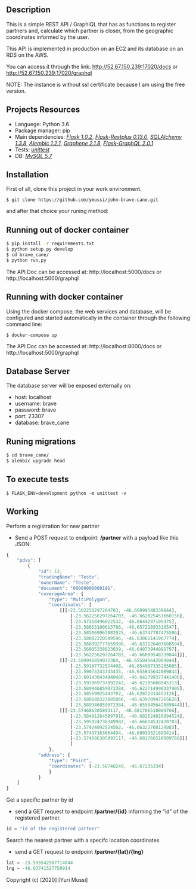 ## Description

This is a simple REST API / GraphiQL that has as functions to register partners and, calculate which partner is closer, from the geographic coordinates informed by the user.

This API is implemented in production on an EC2 and its database on an RDS on the AWS.

You can access it through the link: http://52.67.150.239:17020/docs or http://52.67.150.239:17020/graphql 

NOTE: The instance is without ssl certificate because I am using the free version.

## Projects Resources

- Languege: Python 3.6
- Package manager: pip
- Main dependencies: [_Flask 1.0.2_](https://flask.palletsprojects.com/en/1.1.x/), [_Flask-Restplus 0.13.0_](https://flask-restplus.readthedocs.io/en/stable/), [_SQLAlchemy 1.3.8_](https://docs.sqlalchemy.org/en/13/orm/tutorial.html), [_Alembic 1.2.1_](https://alembic.sqlalchemy.org/en/latest/tutorial.html), [_Graphene 2.1.8_](https://docs.graphene-python.org/en/latest/), [_Flask-GraphQL 2.0.1_](https://pypi.org/project/Flask-GraphQL/)
- Tests: [_unittest_](https://docs.python.org/3/library/unittest.html)
- DB: [_MySQL 5.7_](https://dev.mysql.com/doc/refman/5.7/en/)

## Installation

First of all, clone this project in your work environment.

`$ git clone https://github.com/ymussi/john-brave-cane.git`

and after that choice your runing method:

## Running out of docker container

```bash
$ pip install -r requirements.txt
$ python setup.py develop
$ cd brave_cane/
$ python run.py
```

The API Doc can be accessed at: http://localhost:5000/docs or http://localhost:5000/graphql

## Running with docker container

Using the docker compose, the web services and database, will be configured and started automatically in the container through the following command line:

`$ docker-compose up`

The API Doc can be accessed at: http://localhost:8000/docs or http://localhost:5000/graphql

## Database Server

The database server will be exposed externally on:

- host: localhost
- username: brave
- password: brave
- port: 23307
-   database: brave_cane


## Runing migrations

```bash
$ cd brave_cane/
$ alembic upgrade head
```

## To execute tests

`$ FLASK_ENV=development python -m unittest -v`

## Working 

Perform a registration for new partner

- Send a POST request to endpoint: **/partner** with a payload like this JSON:

```javascript
{
    "pdvs": [
        {
            "id": 13,
            "tradingName": "Teste",
            "ownerName": "Teste",
            "document": "00000000000191",
            "coverageArea": {
                "type": "MultiPolygon",
                "coordinates": [
                    [[[-23.562256297264703, -46.66099548339844],
                        [-23.562256297264703, -46.662025451660156],
                        [-23.57358496022532, -46.6644287109375],
                        [-23.58853100613786, -46.65721893310547],
                        [-23.585069967982925, -46.63747787475586],
                        [-23.58082220549596, -46.63061141967774],
                        [-23.568392777659398, -46.631126403808594],
                        [-23.56005338823039, -46.64073944091797],
                        [-23.562256297264703, -46.66099548339844]]],
                    [[[-23.589946859072384, -46.655845642089844],
                        [-23.59167732524408, -46.654987335205085],
                        [-23.59073343743435, -46.655845642089844],
                        [-23.601430434940486, -46.642799377441406],
                        [-23.597969737092242, -46.62185668945313],
                        [-23.589946859072384, -46.622714996337905],
                        [-23.58569925443702, -46.62872314453126],
                        [-23.588688323885066, -46.63970947265626],
                        [-23.589946859072384, -46.655845642089844]]],
                    [[[-23.574686305893117, -46.681766510009766],
                        [-23.584912645897916, -46.682624816894524],
                        [-23.595924736349982, -46.66614532470703],
                        [-23.57924892524502, -46.66322708129883],
                        [-23.57437163664494, -46.68039321899414],
                        [-23.574686305893117, -46.681766510009766]]]
                        ]
                },
            "address": {
                "type": "Point",
                "coordinates": [-23.58748249, -46.67235334]
                }
            }
    ]
}
```

Get a specific partner by id

- send a GET request to endpoint **/partner/{id}** informing the "id" of the registered partner.

```javascript
id = "id of the registered partner"
```

Search the nearest partner with a specifc location coordinates

- send a GET request to endpoint **/partner/{lat}/{lng}**

```javascript
lat = -23.595542907714844
lng = -46.63741527750914
```

Copyright (c) [2020] [Yuri Mussi]
